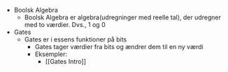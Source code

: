 - Boolsk Algebra
	- Boolsk Algebra er algebra(udregninger med reelle tal), der udregner med to værdier. Dvs., 1 og 0
- Gates
	- Gates er i essens funktioner på bits
		- Gates tager værdier fra bits og ændrer dem til en ny værdi
		- Eksempler:
			- [[Gates Intro]]
